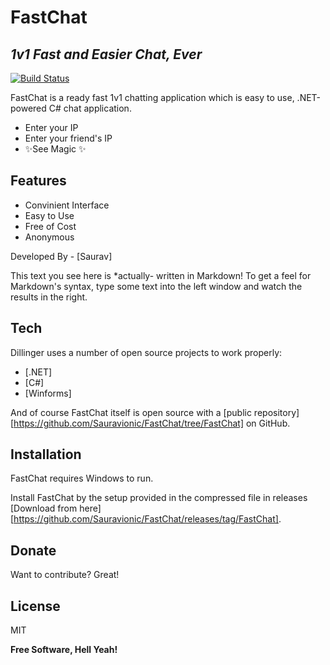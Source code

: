 # FastChat
## _1v1 Fast and Easier Chat, Ever_

[![Build Status](https://travis-ci.org/joemccann/dillinger.svg?branch=master)](https://travis-ci.org/joemccann/dillinger)

FastChat is a ready fast 1v1 chatting application which is easy to use,
.NET-powered C# chat application.

- Enter your IP
- Enter your friend's IP
- ✨See Magic ✨

## Features

- Convinient Interface
- Easy to Use
- Free of Cost
- Anonymous

Developed By - [Saurav]


This text you see here is *actually- written in Markdown! To get a feel
for Markdown's syntax, type some text into the left window and
watch the results in the right.

## Tech

Dillinger uses a number of open source projects to work properly:

- [.NET]
- [C#]
- [Winforms]

And of course FastChat itself is open source with a [public repository][https://github.com/Sauravionic/FastChat/tree/FastChat]
 on GitHub.

## Installation

FastChat requires Windows to run.

Install FastChat by the setup provided in the compressed file in releases [Download from here][https://github.com/Sauravionic/FastChat/releases/tag/FastChat].

## Donate

Want to contribute? Great!


## License

MIT

**Free Software, Hell Yeah!**
